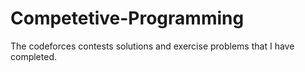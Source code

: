 # Competetive-Programming
The codeforces contests solutions and exercise problems that I have completed.
